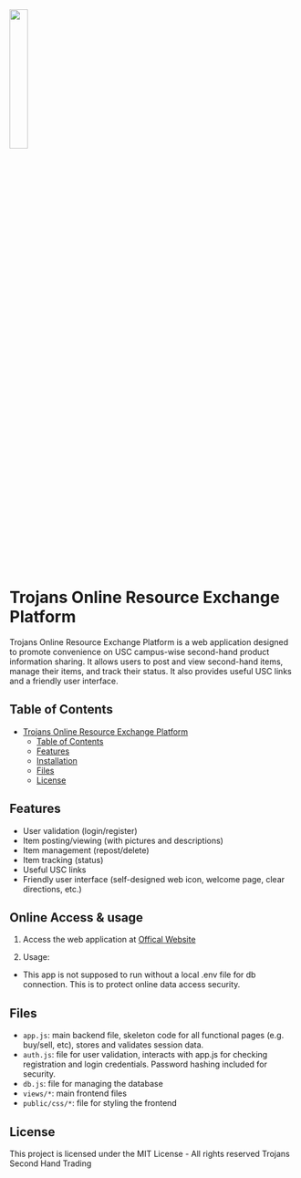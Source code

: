 <img src="https://github.com/Kevinray-Lu/Trojans-Second-Hand-Platform/blob/main/publicAssets/logo-1024x1024.png" style="width:25%">

# Trojans Online Resource Exchange Platform

Trojans Online Resource Exchange Platform is a web application designed to promote convenience on USC campus-wise second-hand product information sharing. It allows users to post and view second-hand items, manage their items, and track their status. It also provides useful USC links and a friendly user interface.

## Table of Contents

- [Trojans Online Resource Exchange Platform](#trojans-online-resource-exchange-platform)
  - [Table of Contents](#table-of-contents)
  - [Features](#features)
  - [Installation](#installation)
  - [Files](#files)
  - [License](#license)

## Features

- User validation (login/register)
- Item posting/viewing (with pictures and descriptions)
- Item management (repost/delete)
- Item tracking (status)
- Useful USC links
- Friendly user interface (self-designed web icon, welcome page, clear directions, etc.)

## Online Access & usage

1. Access the web application at [Offical Website](https://trojan2hp.uw.r.appspot.com/)

2. Usage:
- This app is not supposed to run without a local .env file for db connection. This is to protect online data access security.

## Files

- `app.js`: main backend file, skeleton code for all functional pages (e.g. buy/sell, etc), stores and validates session data.
- `auth.js`: file for user validation, interacts with app.js for checking registration and login credentials. Password hashing included for security.
- `db.js`: file for managing the database
- `views/*`: main frontend files
- `public/css/*`: file for styling the frontend


## License

This project is licensed under the MIT License - All rights reserved Trojans Second Hand Trading
